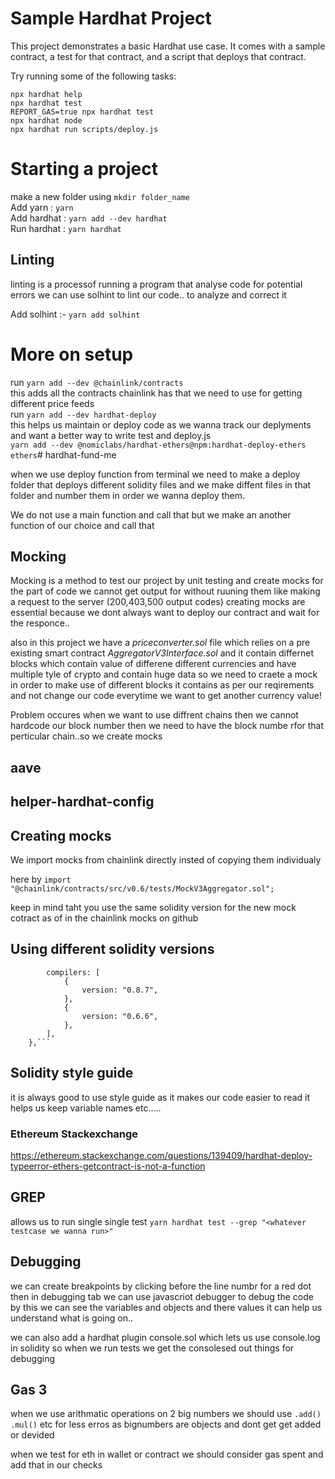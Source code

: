 # Sample Hardhat Project

This project demonstrates a basic Hardhat use case. It comes with a sample contract, a test for that contract, and a script that deploys that contract.

Try running some of the following tasks:

```shell
npx hardhat help
npx hardhat test
REPORT_GAS=true npx hardhat test
npx hardhat node
npx hardhat run scripts/deploy.js
```

# Starting a project

make a new folder using `mkdir folder_name`<br>
Add yarn : `yarn` <br>
Add hardhat : `yarn add --dev hardhat`<br>
Run hardhat : `yarn hardhat`<br>

## Linting

linting is a processof running a program that analyse code for potential errors
we can use solhint to lint our code.. to analyze and correct it

Add solhint :- `yarn add solhint`

# More on setup

run `yarn add --dev @chainlink/contracts`<br>
this adds all the contracts chainlink has that we need to use for getting different price feeds<br>
run `yarn add --dev hardhat-deploy`<br>
this helps us maintain or deploy code as we wanna track our deplyments and want a better way to write test and deploy.js<br>
`yarn add --dev @nomiclabs/hardhat-ethers@npm:hardhat-deploy-ethers ethers`# hardhat-fund-me<br>

when we use deploy function from terminal we need to make a deploy folder that
deploys different solidity files and we make diffent files in that folder and number them in order we wanna deploy them.

We do not use a main function and call that but we make an another function of our choice and call that

## Mocking

Mocking is a method to test our project by unit testing and create mocks for the part of code we cannot get output for without ruuning them like making a request to the server (200,403,500 output codes) creating mocks are essential because we dont always want to deploy our contract and wait for the responce..

also in this project we have a <i>priceconverter.sol</i> file which relies on a pre existing smart contract <i>AggregatorV3Interface.sol</i> and it contain differnet blocks which contain value of differene different currencies and have multiple tyle of crypto and contain huge data so we need to craete a mock in order to make use of different blocks it contains as per our reqirements and not change our code everytime we want to get another currency value!

Problem occures when we want to use diffrent chains then we cannot hardcode our block number then we need to have the block numbe rfor that perticular chain..so we create mocks

## aave

## helper-hardhat-config

## Creating mocks

We import mocks from chainlink directly insted of copying them individualy

here by `import "@chainlink/contracts/src/v0.6/tests/MockV3Aggregator.sol";`

keep in mind taht you use the same solidity version for the new mock cotract as of in the chainlink mocks on github

## Using different solidity versions

````solidity: {
        compilers: [
            {
                version: "0.8.7",
            },
            {
                version: "0.6.6",
            },
        ],
    },```
````

## Solidity style guide

it is always good to use style guide as it makes our code easier to read it helps us keep variable names etc.....

### Ethereum Stackexchange

https://ethereum.stackexchange.com/questions/139409/hardhat-deploy-typeerror-ethers-getcontract-is-not-a-function

## GREP

allows us to run single single test
`yarn hardhat test --grep "<whatever testcase we wanna run>"`

## Debugging

we can create breakpoints by clicking before the line numbr for a red dot then in debugging tab we can use javascriot debugger to debug the code by this we can see the variables and objects and there values it can help us understand what is going on..

we can also add a hardhat plugin console.sol which lets us use console.log in solidity so when we run tests we get the consolesed out things for debugging

## Gas 3

when we use arithmatic operations on 2 big numbers we should use `.add()` `.mul()` etc for less erros as bignumbers are objects and dont get get added or devided

when we test for eth in wallet or contract we should consider gas spent and add that in our checks
